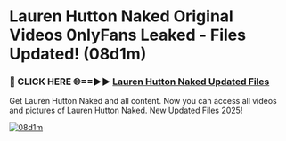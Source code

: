 # Lauren Hutton Naked Original Videos 0nlyFans Leaked - Files Updated! (08d1m)

<h3>🔴 CLICK HERE 🌐==►► <a href="https://tinyurl.com/up5wt9bj" rel="nofollow">Lauren Hutton Naked Updated Files</a></h3>

Get Lauren Hutton Naked and all content. Now you can access all videos and pictures of Lauren Hutton Naked. New Updated Files 2025!

[![08d1m](https://i.imgur.com/ABiUzMV.gif)](https://tinyurl.com/up5wt9bj)
